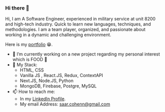 ### Hi there 👋

<!--
**saarcohenn/saarcohenn** is a ✨ _special_ ✨ repository because its `README.md` (this file) appears on your GitHub profile.

Here are some ideas to get you started:

- 🔭 I’m currently working on ...
- 🌱 I’m currently learning ...
- 👯 I’m looking to collaborate on ...
- 🤔 I’m looking for help with ...
- 💬 Ask me about ...
- 📫 How to reach me: ...
- 😄 Pronouns: ...
- ⚡ Fun fact: ...
-->
Hi,
I am A Software Engineer, experienced in military service at unit 8200 and high-tech industry. 
Quick to learn new languages, techniques, and methodologies. 
I am a team player, organized, and passionate about working in a dynamic and challenging environment.


Here is my [portfolio](https://saarcohenn.github.io/portfolio) 😁.

- 🔭 I’m currently working on a new project regarding my personal interest which is FOOD 🥑
- 🌱 My Stack:
  - HTML, CSS
  - Vanilla JS , React.JS, Redux, ContextAPI
  - Next.JS, Node.JS, Python
  - MongoDB, Firebase, Postgre, MySQL
- 📫 How to reach me:
  * In my [LinkedIn Profile](https://www.linkedin.com/in/saohen).
  * My email Address: [saar.cohenn@gmail.com](saar.cohenn@gmail.com)
